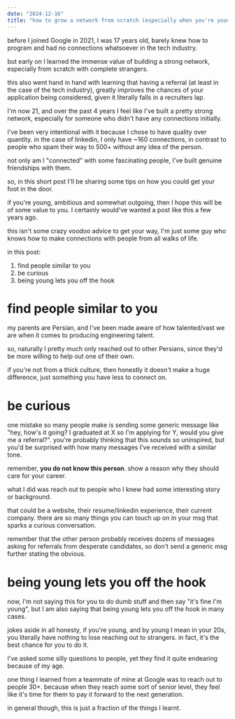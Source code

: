 ```yaml
---
date: "2024-12-16"
title: "how to grow a network from scratch (especially when you're young)"
---
```


before I joined Google in 2021, I was 17 years old, barely knew how to program and had no connections whatsoever in the tech industry.

but early on I learned the immense value of building a strong network, especially from scratch with complete strangers.

this also went hand in hand with learning that having a referral (at least in the case of the tech industry), greatly improves the chances of your application being considered, given it literally falls in a recruiters lap.

I'm now 21, and over the past 4 years I feel like I've built a pretty strong network, especially for someone who didn't have any connections initially.

I've been very intentional with it because I chose to have quality over quantity. in the case of linkedin, I only have ~160 connections, in contrast to people who spam their way to 500+ without any idea of the person.

not only am I "connected" with some fascinating people, I've built genuine friendships with them.

so, in this short post I'll be sharing some tips on how you could get your foot in the door.

if you're young, ambitious and somewhat outgoing, then I hope this will be of some value to you. I certainly would've wanted a post like this a few years ago.

this isn't some crazy voodoo advice to get your way, I'm just some guy who knows how to make connections with people from all walks of life.

in this post:

1. find people similar to you
2. be curious
3. being young lets you off the hook

# find people similar to you

my parents are Persian, and I've been made aware of how talented/vast we are when it comes to producing engineering talent.

so, naturally I pretty much only reached out to other Persians, since they'd be more willing to help out one of their own.

if you're not from a thick culture, then honestly it doesn't make a huge difference, just something you have less to connect on.

# be curious

one mistake so many people make is sending some generic message like "hey, how's it going? I graduated at X so I'm applying for Y, would you give me a referral?". you're probably thinking that this sounds so uninspired, but you'd be surprised with how many messages I've received with a similar tone.

remember, **you do not know this person**. show a reason why they should care for your career.

what I did was reach out to people who I knew had some interesting story or background.

that could be a website, their resume/linkedin experience, their current company. there are so many things you can touch up on in your msg that sparks a curious conversation.

remember that the other person probably receives dozens of messages asking for referrals from desperate candidates, so don't send a generic msg further stating the obvious.

# being young lets you off the hook

now, I'm not saying this for you to do dumb stuff and then say "it's fine I'm young", but I am also saying that being young lets you off the hook in many cases.

jokes aside in all honesty, if you're young, and by young I mean in your 20s, you literally have nothing to lose reaching out to strangers. in fact, it's the best chance for you to do it.

I've asked some silly questions to people, yet they find it quite endearing because of my age.

one thing I learned from a teammate of mine at Google was to reach out to people 30+. because when they reach some sort of senior level, they feel like it's time for them to pay it forward to the next generation.

in general though, this is just a fraction of the things I learnt.
